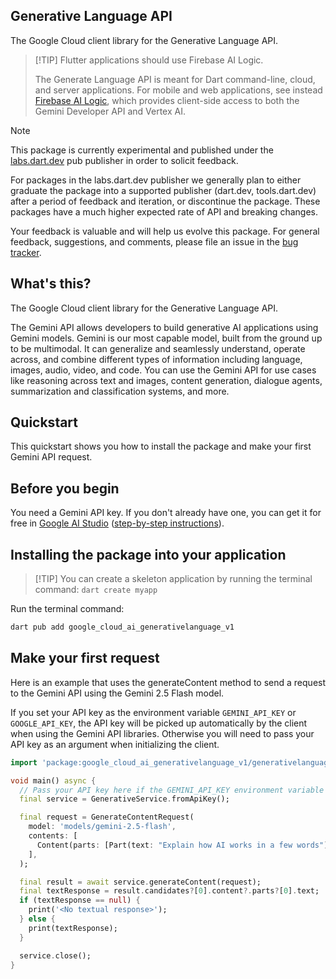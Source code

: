 ## Generative Language API

The Google Cloud client library for the Generative Language API.

<!-- Code generated by sidekick. DO NOT EDIT. -->

> [!TIP] Flutter applications should use Firebase AI Logic.
>
> The Generate Language API is meant for Dart command-line, cloud, and server applications.
> For mobile and web applications, see instead
> [Firebase AI Logic](https://firebase.google.com/products/firebase-ai-logic), which provides
> client-side access to both the Gemini Developer API and Vertex AI.

> [!NOTE]
> This package is currently experimental and published under the
> [labs.dart.dev](https://dart.dev/dart-team-packages) pub publisher in order
> to solicit feedback.
>
> For packages in the labs.dart.dev publisher we generally plan to either
> graduate the package into a supported publisher (dart.dev, tools.dart.dev)
> after a period of feedback and iteration, or discontinue the package.
> These packages have a much higher expected rate of API and breaking changes.
>
> Your feedback is valuable and will help us evolve this package. For general
> feedback, suggestions, and comments, please file an issue in the
> [bug tracker](issues).

## What's this?

The Google Cloud client library for the Generative Language API.

The Gemini API allows developers to build generative AI applications using
Gemini models. Gemini is our most capable model, built from the ground up
to be multimodal. It can generalize and seamlessly understand, operate
across, and combine different types of information including language,
images, audio, video, and code. You can use the Gemini API for use cases
like reasoning across text and images, content generation, dialogue
agents, summarization and classification systems, and more.

## Quickstart

This quickstart shows you how to install the package and make your first
Gemini API request.

## Before you begin

You need a Gemini API key. If you don't already have one, you can get it for
free in [Google AI Studio](https://aistudio.google.com/app/api-keys)
([step-by-step instructions](https://ai.google.dev/gemini-api/docs/api-key)).

## Installing the package into your application

> [!TIP] You can create a skeleton application by running the terminal command:
> `dart create myapp`

Run the terminal command:

```sh
dart pub add google_cloud_ai_generativelanguage_v1
```

## Make your first request

Here is an example that uses the generateContent method to send a request to
the Gemini API using the Gemini 2.5 Flash model.

If you set your API key as the environment variable `GEMINI_API_KEY` or
`GOOGLE_API_KEY`, the API key will be picked up automatically by the client
when using the Gemini API libraries. Otherwise you will need to pass your
API key as an argument when initializing the client.

```dart
import 'package:google_cloud_ai_generativelanguage_v1/generativelanguage.dart';

void main() async {
  // Pass your API key here if the GEMINI_API_KEY environment variable is not set.
  final service = GenerativeService.fromApiKey();

  final request = GenerateContentRequest(
    model: 'models/gemini-2.5-flash',
    contents: [
      Content(parts: [Part(text: "Explain how AI works in a few words")]),
    ],
  );

  final result = await service.generateContent(request);
  final textResponse = result.candidates?[0].content?.parts?[0].text;
  if (textResponse == null) {
    print('<No textual response>');
  } else {
    print(textResponse);
  }

  service.close();
}
```
